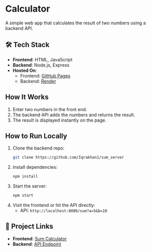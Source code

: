 
#   Calculator

A simple web app that calculates the result of two numbers using a backend API.

## 🛠️ Tech Stack
- **Frontend**: HTML, JavaScript
- **Backend**: Node.js, Express
- **Hosted On**:
  - Frontend: [GitHub Pages](https://iqrakhan1.github.io/sum_frontend/)
  - Backend: [Render](https://sum-server-gn5d.onrender.com/sum)

##  How It Works
1. Enter two numbers in the front end.
2. The backend API adds the numbers and returns the result.
3. The result is displayed instantly on the page.

##  How to Run Locally
1. Clone the backend repo:
   ```bash
   git clone https://github.com/Iqrakhan1/sum_server
   ```
2. Install dependencies:
   ```bash
   npm install
   ```
3. Start the server:
   ```bash
   npm start
   ```
4. Visit the frontend or hit the API directly:
   - API: `http://localhost:8080/sum?a=5&b=10`

## 📂 Project Links
- **Frontend**: [Sum Calculator](https://iqrakhan1.github.io/sum_frontend/)
- **Backend**: [API Endpoint](https://sum-server-gn5d.onrender.com/sum)



